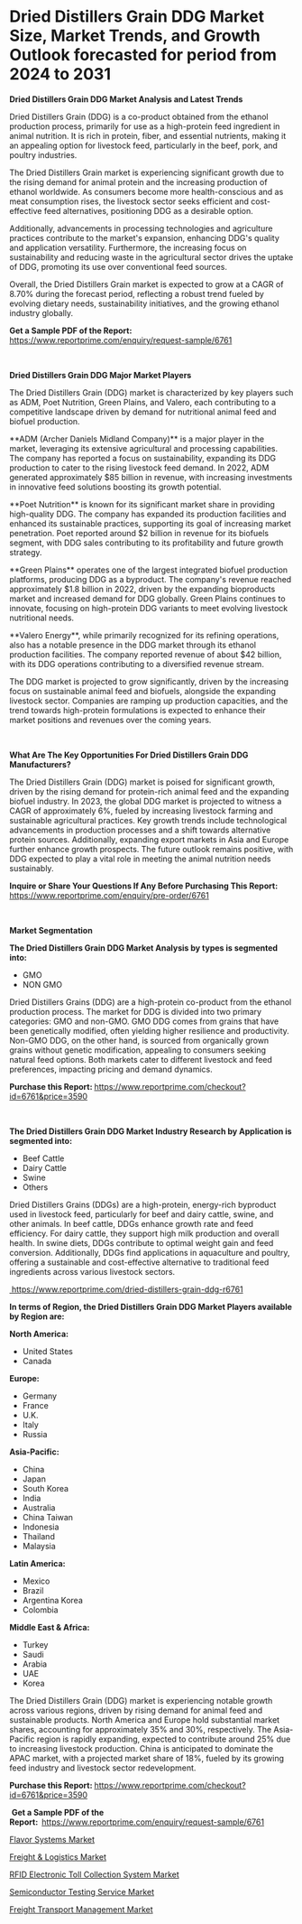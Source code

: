 <p><h1>Dried Distillers Grain DDG Market Size, Market Trends, and Growth Outlook forecasted for period from 2024 to 2031</h1></p><p><strong>Dried Distillers Grain DDG Market Analysis and Latest Trends</strong></p>
<p><p>Dried Distillers Grain (DDG) is a co-product obtained from the ethanol production process, primarily for use as a high-protein feed ingredient in animal nutrition. It is rich in protein, fiber, and essential nutrients, making it an appealing option for livestock feed, particularly in the beef, pork, and poultry industries.</p><p>The Dried Distillers Grain market is experiencing significant growth due to the rising demand for animal protein and the increasing production of ethanol worldwide. As consumers become more health-conscious and as meat consumption rises, the livestock sector seeks efficient and cost-effective feed alternatives, positioning DDG as a desirable option.</p><p>Additionally, advancements in processing technologies and agriculture practices contribute to the market's expansion, enhancing DDG's quality and application versatility. Furthermore, the increasing focus on sustainability and reducing waste in the agricultural sector drives the uptake of DDG, promoting its use over conventional feed sources.</p><p>Overall, the Dried Distillers Grain market is expected to grow at a CAGR of 8.70% during the forecast period, reflecting a robust trend fueled by evolving dietary needs, sustainability initiatives, and the growing ethanol industry globally.</p></p>
<p><strong>Get a Sample PDF of the Report:&nbsp;</strong> <a href="https://www.reportprime.com/enquiry/request-sample/6761?utm_campaign=9&utm_medium=2&utm_source=Github&utm_content=ia&utm_term=25112024&utm_id=dried-distillers-grain-ddg">https://www.reportprime.com/enquiry/request-sample/6761</a></p>
<p>&nbsp;</p>
<p><strong>Dried Distillers Grain DDG Major Market Players</strong></p>
<p><p>The Dried Distillers Grain (DDG) market is characterized by key players such as ADM, Poet Nutrition, Green Plains, and Valero, each contributing to a competitive landscape driven by demand for nutritional animal feed and biofuel production.</p><p>**ADM (Archer Daniels Midland Company)** is a major player in the market, leveraging its extensive agricultural and processing capabilities. The company has reported a focus on sustainability, expanding its DDG production to cater to the rising livestock feed demand. In 2022, ADM generated approximately $85 billion in revenue, with increasing investments in innovative feed solutions boosting its growth potential.</p><p>**Poet Nutrition** is known for its significant market share in providing high-quality DDG. The company has expanded its production facilities and enhanced its sustainable practices, supporting its goal of increasing market penetration. Poet reported around $2 billion in revenue for its biofuels segment, with DDG sales contributing to its profitability and future growth strategy.</p><p>**Green Plains** operates one of the largest integrated biofuel production platforms, producing DDG as a byproduct. The company's revenue reached approximately $1.8 billion in 2022, driven by the expanding bioproducts market and increased demand for DDG globally. Green Plains continues to innovate, focusing on high-protein DDG variants to meet evolving livestock nutritional needs.</p><p>**Valero Energy**, while primarily recognized for its refining operations, also has a notable presence in the DDG market through its ethanol production facilities. The company reported revenue of about $42 billion, with its DDG operations contributing to a diversified revenue stream.</p><p>The DDG market is projected to grow significantly, driven by the increasing focus on sustainable animal feed and biofuels, alongside the expanding livestock sector. Companies are ramping up production capacities, and the trend towards high-protein formulations is expected to enhance their market positions and revenues over the coming years.</p></p>
<p>&nbsp;</p>
<p><strong>What Are The Key Opportunities For Dried Distillers Grain DDG Manufacturers?</strong></p>
<p><p>The Dried Distillers Grain (DDG) market is poised for significant growth, driven by the rising demand for protein-rich animal feed and the expanding biofuel industry. In 2023, the global DDG market is projected to witness a CAGR of approximately 6%, fueled by increasing livestock farming and sustainable agricultural practices. Key growth trends include technological advancements in production processes and a shift towards alternative protein sources. Additionally, expanding export markets in Asia and Europe further enhance growth prospects. The future outlook remains positive, with DDG expected to play a vital role in meeting the animal nutrition needs sustainably.</p></p>
<p><strong>Inquire or Share Your Questions If Any Before Purchasing This Report:</strong> <a href="https://www.reportprime.com/enquiry/pre-order/6761?utm_campaign=9&utm_medium=2&utm_source=Github&utm_content=ia&utm_term=25112024&utm_id=dried-distillers-grain-ddg">https://www.reportprime.com/enquiry/pre-order/6761</a></p>
<p>&nbsp;</p>
<p><strong>Market Segmentation</strong></p>
<p><strong>The Dried Distillers Grain DDG Market Analysis by types is segmented into:</strong></p>
<p><ul><li>GMO</li><li>NON GMO</li></ul></p>
<p><p>Dried Distillers Grains (DDG) are a high-protein co-product from the ethanol production process. The market for DDG is divided into two primary categories: GMO and non-GMO. GMO DDG comes from grains that have been genetically modified, often yielding higher resilience and productivity. Non-GMO DDG, on the other hand, is sourced from organically grown grains without genetic modification, appealing to consumers seeking natural feed options. Both markets cater to different livestock and feed preferences, impacting pricing and demand dynamics.</p></p>
<p><strong>Purchase this Report:&nbsp;</strong><a href="https://www.reportprime.com/checkout?id=6761&price=3590&utm_campaign=9&utm_medium=2&utm_source=Github&utm_content=ia&utm_term=25112024&utm_id=dried-distillers-grain-ddg">https://www.reportprime.com/checkout?id=6761&price=3590</a></p>
<p>&nbsp;</p>
<p><strong>The Dried Distillers Grain DDG Market Industry Research by Application is segmented into:</strong></p>
<p><ul><li>Beef Cattle</li><li>Dairy Cattle</li><li>Swine</li><li>Others</li></ul></p>
<p><p>Dried Distillers Grains (DDGs) are a high-protein, energy-rich byproduct used in livestock feed, particularly for beef and dairy cattle, swine, and other animals. In beef cattle, DDGs enhance growth rate and feed efficiency. For dairy cattle, they support high milk production and overall health. In swine diets, DDGs contribute to optimal weight gain and feed conversion. Additionally, DDGs find applications in aquaculture and poultry, offering a sustainable and cost-effective alternative to traditional feed ingredients across various livestock sectors.</p></p>
<p><a href="https://www.reportprime.com/dried-distillers-grain-ddg-r6761?utm_campaign=9&utm_medium=2&utm_source=Github&utm_content=ia&utm_term=25112024&utm_id=dried-distillers-grain-ddg">&nbsp;https://www.reportprime.com/dried-distillers-grain-ddg-r6761</a></p>
<p><strong>In terms of Region, the Dried Distillers Grain DDG Market Players available by Region are:</strong></p>
<p>
    <p> <strong> North America: </strong>
        <ul>
            <li>United States</li>
            <li>Canada</li>
        </ul>
        </p> 
    <p> <strong> Europe: </strong>
        <ul>
            <li>Germany</li>
            <li>France</li>
            <li>U.K.</li>
            <li>Italy</li>
            <li>Russia</li>
        </ul>
        </p> 
    <p> <strong> Asia-Pacific: </strong>
        <ul>
            <li>China</li>
            <li>Japan</li>
            <li>South Korea</li>
            <li>India</li>
            <li>Australia</li>
            <li>China Taiwan</li>
            <li>Indonesia</li>
            <li>Thailand</li>
            <li>Malaysia</li>
        </ul>
        </p> 
    <p> <strong> Latin America: </strong>
        <ul>
            <li>Mexico</li>
            <li>Brazil</li>
            <li>Argentina Korea</li>
            <li>Colombia</li>
        </ul>
        </p> 
    <p> <strong> Middle East & Africa: </strong>
        <ul>
            <li>Turkey</li>
            <li>Saudi</li>
            <li>Arabia</li>
            <li>UAE</li>
            <li>Korea</li>
        </ul>
    </p>
    </p>
<p><p>The Dried Distillers Grain (DDG) market is experiencing notable growth across various regions, driven by rising demand for animal feed and sustainable products. North America and Europe hold substantial market shares, accounting for approximately 35% and 30%, respectively. The Asia-Pacific region is rapidly expanding, expected to contribute around 25% due to increasing livestock production. China is anticipated to dominate the APAC market, with a projected market share of 18%, fueled by its growing feed industry and livestock sector redevelopment.</p></p>
<p><strong>Purchase this Report: </strong><a href="https://www.reportprime.com/checkout?id=6761&price=3590&utm_campaign=9&utm_medium=2&utm_source=Github&utm_content=ia&utm_term=25112024&utm_id=dried-distillers-grain-ddg">https://www.reportprime.com/checkout?id=6761&price=3590</a></p>
<p>&nbsp;<strong>Get a Sample PDF of the Report:&nbsp;&nbsp;</strong><a href="https://www.reportprime.com/enquiry/request-sample/6761?utm_campaign=9&utm_medium=2&utm_source=Github&utm_content=ia&utm_term=25112024&utm_id=dried-distillers-grain-ddg">https://www.reportprime.com/enquiry/request-sample/6761</a></p>
<p><strong></strong></p>
<p><p><a href="https://github.com/PeterParrish5/Market-Research-Report-List-7/blob/main/flavor-systems-market.md?utm_campaign=9&utm_medium=2&utm_source=Github&utm_content=ia&utm_term=25112024&utm_id=dried-distillers-grain-ddg">Flavor Systems Market</a></p><p><a href="https://www.linkedin.com/pulse/comprehensive-evaluation-sustainability-freight-logistics-marketfrom-dvqgf?utm_campaign=9&utm_medium=2&utm_source=Github&utm_content=ia&utm_term=25112024&utm_id=dried-distillers-grain-ddg">Freight & Logistics Market</a></p><p><a href="https://issuu.com/reportprime-2/docs/rfid-electronic-toll-collection-sys_0111a3562e1e27?utm_campaign=9&utm_medium=2&utm_source=Github&utm_content=ia&utm_term=25112024&utm_id=dried-distillers-grain-ddg">RFID Electronic Toll Collection System Market</a></p><p><a href="https://issuu.com/reportprime-2/docs/semiconductor-testing-service-marke_a94add08fdf1d4?utm_campaign=9&utm_medium=2&utm_source=Github&utm_content=ia&utm_term=25112024&utm_id=dried-distillers-grain-ddg">Semiconductor Testing Service Market</a></p><p><a href="https://www.linkedin.com/pulse/freight-transport-management-market-analysis-current-trends-industry-sknyf?utm_campaign=9&utm_medium=2&utm_source=Github&utm_content=ia&utm_term=25112024&utm_id=dried-distillers-grain-ddg">Freight Transport Management Market</a></p></p>